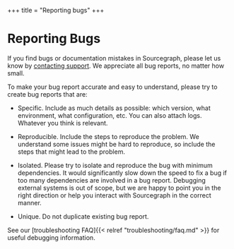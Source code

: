 +++
title = "Reporting bugs"
+++

# Reporting Bugs

If you find bugs or documentation mistakes in Sourcegraph, please let us know by
[contacting support](mailto:support@sourcegraph.com). We appreciate all
bug reports, no matter how small.

To make your bug report accurate and easy to understand, please try to create bug reports that are:

- Specific. Include as much details as possible: which version, what environment, what configuration, etc. You can also attach logs. Whatever you think is relevant.

- Reproducible. Include the steps to reproduce the problem. We understand some issues might be hard to reproduce, so include the steps that might lead to the problem.

- Isolated. Please try to isolate and reproduce the bug with minimum dependencies. It would significantly slow down the speed to fix a bug if too many dependencies are involved in a bug report. Debugging external systems is out of scope, but we are happy to point you in the right direction or help you interact with Sourcegraph in the correct manner.

- Unique. Do not duplicate existing bug report.

See our [troubleshooting FAQ]{{< relref "troubleshooting/faq.md" >}} for useful debugging information.
